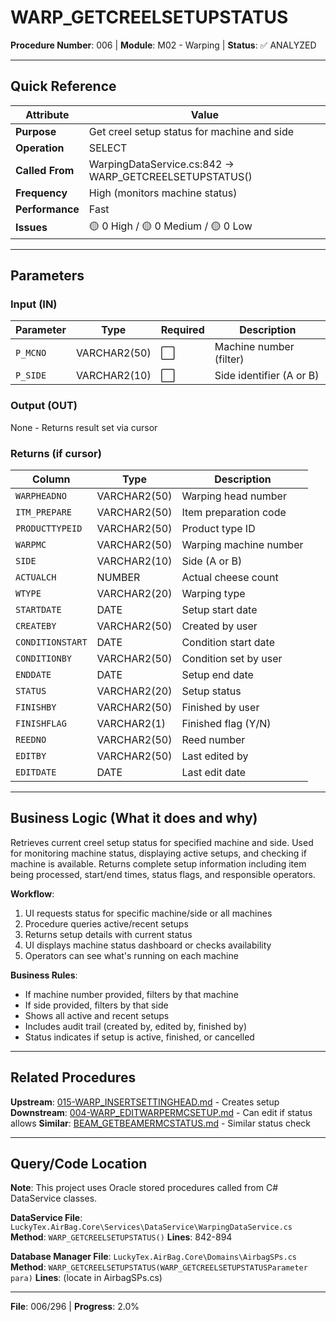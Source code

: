 # WARP_GETCREELSETUPSTATUS

**Procedure Number**: 006 | **Module**: M02 - Warping | **Status**: ✅ ANALYZED

---

## Quick Reference

| Attribute | Value |
|-----------|-------|
| **Purpose** | Get creel setup status for machine and side |
| **Operation** | SELECT |
| **Called From** | WarpingDataService.cs:842 → WARP_GETCREELSETUPSTATUS() |
| **Frequency** | High (monitors machine status) |
| **Performance** | Fast |
| **Issues** | 🟡 0 High / 🟡 0 Medium / 🟡 0 Low |

---

## Parameters

### Input (IN)

| Parameter | Type | Required | Description |
|-----------|------|----------|-------------|
| `P_MCNO` | VARCHAR2(50) | ⬜ | Machine number (filter) |
| `P_SIDE` | VARCHAR2(10) | ⬜ | Side identifier (A or B) |

### Output (OUT)

None - Returns result set via cursor

### Returns (if cursor)

| Column | Type | Description |
|--------|------|-------------|
| `WARPHEADNO` | VARCHAR2(50) | Warping head number |
| `ITM_PREPARE` | VARCHAR2(50) | Item preparation code |
| `PRODUCTTYPEID` | VARCHAR2(50) | Product type ID |
| `WARPMC` | VARCHAR2(50) | Warping machine number |
| `SIDE` | VARCHAR2(10) | Side (A or B) |
| `ACTUALCH` | NUMBER | Actual cheese count |
| `WTYPE` | VARCHAR2(20) | Warping type |
| `STARTDATE` | DATE | Setup start date |
| `CREATEBY` | VARCHAR2(50) | Created by user |
| `CONDITIONSTART` | DATE | Condition start date |
| `CONDITIONBY` | VARCHAR2(50) | Condition set by user |
| `ENDDATE` | DATE | Setup end date |
| `STATUS` | VARCHAR2(20) | Setup status |
| `FINISHBY` | VARCHAR2(50) | Finished by user |
| `FINISHFLAG` | VARCHAR2(1) | Finished flag (Y/N) |
| `REEDNO` | VARCHAR2(50) | Reed number |
| `EDITBY` | VARCHAR2(50) | Last edited by |
| `EDITDATE` | DATE | Last edit date |

---

## Business Logic (What it does and why)

Retrieves current creel setup status for specified machine and side. Used for monitoring machine status, displaying active setups, and checking if machine is available. Returns complete setup information including item being processed, start/end times, status flags, and responsible operators.

**Workflow**:
1. UI requests status for specific machine/side or all machines
2. Procedure queries active/recent setups
3. Returns setup details with current status
4. UI displays machine status dashboard or checks availability
5. Operators can see what's running on each machine

**Business Rules**:
- If machine number provided, filters by that machine
- If side provided, filters by that side
- Shows all active and recent setups
- Includes audit trail (created by, edited by, finished by)
- Status indicates if setup is active, finished, or cancelled

---

## Related Procedures

**Upstream**: [015-WARP_INSERTSETTINGHEAD.md](./015-WARP_INSERTSETTINGHEAD.md) - Creates setup
**Downstream**: [004-WARP_EDITWARPERMCSETUP.md](./004-WARP_EDITWARPERMCSETUP.md) - Can edit if status allows
**Similar**: [BEAM_GETBEAMERMCSTATUS.md](../03_Beaming/BEAM_GETBEAMERMCSTATUS.md) - Similar status check

---

## Query/Code Location

**Note**: This project uses Oracle stored procedures called from C# DataService classes.

**DataService File**: `LuckyTex.AirBag.Core\Services\DataService\WarpingDataService.cs`
**Method**: `WARP_GETCREELSETUPSTATUS()`
**Lines**: 842-894

**Database Manager File**: `LuckyTex.AirBag.Core\Domains\AirbagSPs.cs`
**Method**: `WARP_GETCREELSETUPSTATUS(WARP_GETCREELSETUPSTATUSParameter para)`
**Lines**: (locate in AirbagSPs.cs)

---

**File**: 006/296 | **Progress**: 2.0%
